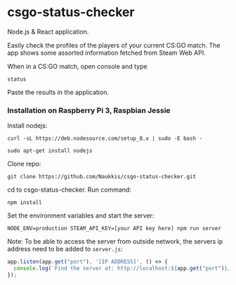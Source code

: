 # csgo-status-checker

Node.js & React application.

Easily check the profiles of the players of your current CS:GO match. The app shows some assorted information fetched from Steam Web API.

When in a CS:GO match, open console and type
```
status
```
Paste the results in the application.

### Installation on Raspberry Pi 3, Raspbian Jessie
Install nodejs:
```
curl -sL https://deb.nodesource.com/setup_8.x | sudo -E bash -
```
```
sudo apt-get install nodejs
```
Clone repo:
```
git clone https://github.com/Naukkis/csgo-status-checker.git
```
cd to csgo-status-checker. Run command:
```
npm install

```
Set the environment variables and start the server:
```
NODE_ENV=production STEAM_API_KEY=[your API key here] npm run server
```

Note: To be able to access the server from outside network, the servers ip address need to be added to `server.js`:
```javascript
app.listen(app.get("port"), '[IP ADDRESS]', () => {
  console.log(`Find the server at: http://localhost:${app.get("port")}/`); // eslint-disable-line no-console
});

